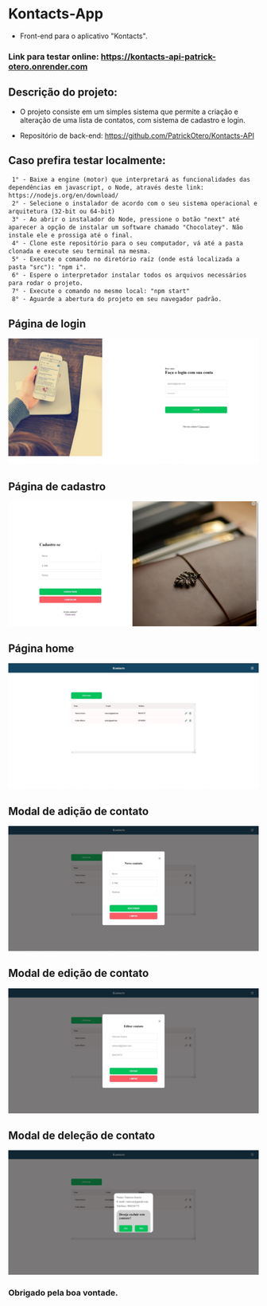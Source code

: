 # Kontacts-App
- Front-end para o aplicativo "Kontacts".

### Link para testar online: https://kontacts-api-patrick-otero.onrender.com

## Descrição do projeto:
- O projeto consiste em um simples sistema que permite a criação e alteração de uma lista de contatos, com sistema de cadastro e login.

- Repositório de back-end: https://github.com/PatrickOtero/Kontacts-API

## Caso prefira testar localmente:
     1° - Baixe a engine (motor) que interpretará as funcionalidades das dependências em javascript, o Node, através deste link: https://nodejs.org/en/download/
     2° - Selecione o instalador de acordo com o seu sistema operacional e arquitetura (32-bit ou 64-bit)
     3° - Ao abrir o instalador do Node, pressione o botão "next" até aparecer a opção de instalar um software chamado "Chocolatey". Não instale ele e prossiga até o final.
     4° - Clone este repositório para o seu computador, vá até a pasta clonada e execute seu terminal na mesma.
     5° - Execute o comando no diretório raíz (onde está localizada a pasta "src"): "npm i".
     6° - Espere o interpretador instalar todos os arquivos necessários para rodar o projeto.
     7° - Execute o comando no mesmo local: "npm start"
     8° - Aguarde a abertura do projeto em seu navegador padrão.

## Página de login 
<img src="./mdAssets/kontactsLogin.jpg">

## Página de cadastro
<img src="./mdAssets/kontactsCadastro.jpg">

## Página home 
<img src="./mdAssets/kontactsHome.jpg">

## Modal de adição de contato
<img src="./mdAssets/KontactsModalAddContact.jpg">

## Modal de edição de contato 
<img src="./mdAssets/kontactsModalEditContact.jpg">

## Modal de deleção de contato
<img src="./mdAssets/kontactsModalDeleteContact.jpg">

### Obrigado pela boa vontade.
